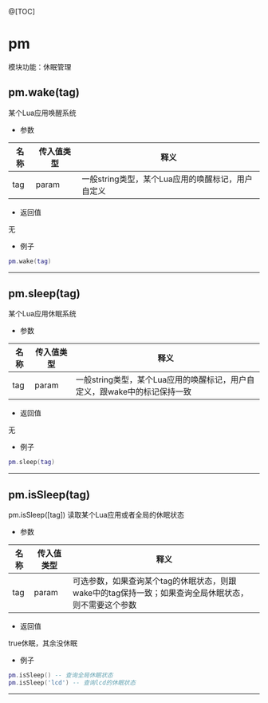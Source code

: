 
@[TOC]

# pm

模块功能：休眠管理

## pm.wake(tag)

某个Lua应用唤醒系统

* 参数

|名称|传入值类型|释义|
|-|-|-|
|tag|param|一般string类型，某个Lua应用的唤醒标记，用户自定义|

* 返回值

无

* 例子

```lua
pm.wake(tag)
```

---

## pm.sleep(tag)

某个Lua应用休眠系统

* 参数

|名称|传入值类型|释义|
|-|-|-|
|tag|param|一般string类型，某个Lua应用的唤醒标记，用户自定义，跟wake中的标记保持一致|

* 返回值

无

* 例子

```lua
pm.sleep(tag)
```

---

## pm.isSleep(tag)

pm.isSleep([tag]) 读取某个Lua应用或者全局的休眠状态

* 参数

|名称|传入值类型|释义|
|-|-|-|
|tag|param|可选参数，如果查询某个tag的休眠状态，则跟wake中的tag保持一致；如果查询全局休眠状态，则不需要这个参数|

* 返回值

true休眠，其余没休眠

* 例子

```lua
pm.isSleep() -- 查询全局休眠状态
pm.isSleep('lcd') -- 查询lcd的休眠状态
```

---
